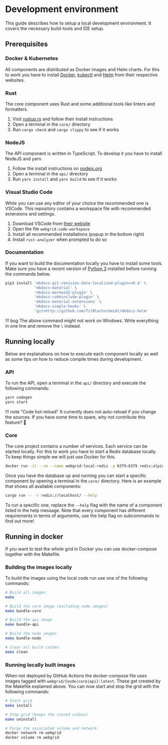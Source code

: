 # Development environment

This guide describes how to setup a local development environment. It covers the necessary build-tools and IDE setup.

## Prerequisites

### Docker & Kubernetes

All components are distributed as Docker images and Helm charts. For this to work you have to install [Docker](https://www.docker.com/get-started), [kubectl](https://kubernetes.io/docs/tasks/tools/install-kubectl/) and [Helm](https://helm.sh/docs/intro/install/) from their respective websites.

### Rust

The core component uses Rust and some additional tools like linters and formatters.

1. Visit [rustup.rs](https://rustup.rs/#) and follow their install instructions
2. Open a terminal in the `core/` directory
3. Run `cargo check` and `cargo clippy` to see if it works

### NodeJS

The API component is written in TypeScript. To develop it you have to install NodeJS and yarn.

1. Follow the install instructions on [nodejs.org](https://nodejs.org/en/)
2. Open a terminal in the `api/` directory
3. Run `yarn install` and `yarn build` to see if it works

### Visual Studio Code

While you can use any editor of your choice the recommended one is VSCode. This repository contains a workspace file with recommended extensions and settings.

1. Download VSCode from [their website](https://code.visualstudio.com/Download)
2. Open the file `webgrid.code-workspace`
3. Install all recommended installations (popup in the bottom right)
4. Install `rust-analyzer` when prompted to do so

### Documentation

If you want to build the documentation locally you have to install some tools. Make sure you have a recent version of [Python 3](https://www.python.org/downloads/) installed before running the commands below.

```bash
pip3 install 'mkdocs-git-revision-date-localized-plugin>=0.4' \
             'mkdocs-material' \
             'mkdocs-mermaid2-plugin' \
             'mkdocs-codeinclude-plugin' \
             'mkdocs-material-extensions' \
             'mkdocs-simple-hooks' \
             'git+http://github.com/TilBlechschmidt/mkdocs-helm'
```

!!! bug
    The above command might not work on Windows. Write everything in one line and remove the `\` instead.

## Running locally

Below are explanations on how to execute each component locally as well as some tips on how to reduce compile times during development.

### API

To run the API, open a terminal in the `api/` directory and execute the following commands:

```bash
yarn codegen
yarn start
```

!!! note "Code hot-reload"
    It currently does not auto-reload if you change the sources. If you have some time to spare, why not contribute this feature? 🙂

### Core

The core project contains a number of services. Each service can be started locally. For this to work you have to start a Redis database locally. To keep things simple we will just use Docker for this.

```bash
docker run -it --rm --name webgrid-local-redis -p 6379:6379 redis:alpine
```

Once you have the database up and running you can start a specific component by opening a terminal in the `core/` directory. Here is an example that shows all available components:

```bash
cargo run -- -r redis://localhost/ --help
```

To run a specific one, replace the `--help` flag with the name of a component listed in the help message. Note that every component has different requirements in terms of arguments, use the help flag on subcommands to find out more!

## Running in docker

If you want to test the whole grid in Docker you can use docker-compose together with the Makefile.

### Building the images locally

To build the images using the local code run use one of the following commands:

```bash
# Build all images
make

# Build the core image (excluding node images)
make bundle-core

# Build the api image
make bundle-api

# Build the node images
make bundle-node

# Clear all build caches
make clean
```

### Running locally built images

When not deployed by GitHub Actions the docker-compose file uses images tagged with `webgrid/{node|core|api}:latest`. These get created by the Makefile explained above. You can now start and stop the grid with the following commands:

```bash
# Start grid
make install

# Stop grid (keeps the stored videos)
make uninstall

# Purge the associated volume and network
docker network rm webgrid
docker volume rm webgrid 
```